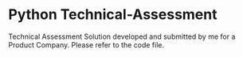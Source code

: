 # Python Technical-Assessment
Technical Assessment Solution developed and submitted by me for a Product Company. 
Please refer to the code file. 

